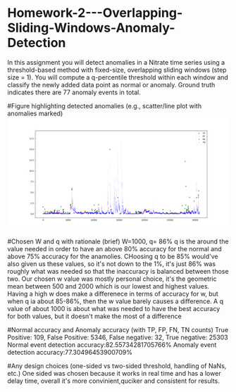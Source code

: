 # Homework-2---Overlapping-Sliding-Windows-Anomaly-Detection
In this assignment you will detect anomalies in a Nitrate time series using a threshold-based method with fixed-size, overlapping sliding windows (step size = 1). You will compute a q-percentile threshold within each window and classify the newly added data point as normal or anomaly. Ground truth indicates there are 77 anomaly events in total.

#Figure highlighting detected anomalies (e.g., scatter/line plot with anomalies marked)
![Anomalies](Figure_1.png)

#Chosen W and q with rationale (brief)
W=1000, q= 86%
q is the around the value needed in order to have an above 80% accuracy for the normal and above 75% accuracy for the anamolies. CHoosing q to be 85% would've also given us these values, so it's not down to the 1%, it's just 86% was roughly what was needed so that the inaccuracy is balanced between those two. 
Our chosen w value was mostly personal choice, it's the geometric mean between 500 and 2000 which is our lowest and highest values. Having a high w does make a differenece in terms of accuracy for w, but when q ia about 85-86%, then the w value barely causes a difference. A q value of about 1000 is about what was needed to have the best accuracy for both values, but it doesn't make the most of a difference

#Normal accuracy and Anomaly accuracy (with TP, FP, FN, TN counts)
True Positive: 109, False Positive: 5346, False negative: 32, True negative: 25303
Normal event detection accuracy:82.55734281705766%
Anomaly event detection accuracy:77.30496453900709%

#Any design choices (one-sided vs two-sided threshold, handling of NaNs, etc.)
One sided was chosen because it works in real time and has a lower delay time, overall it's more convinient,quciker and consistent for results.



